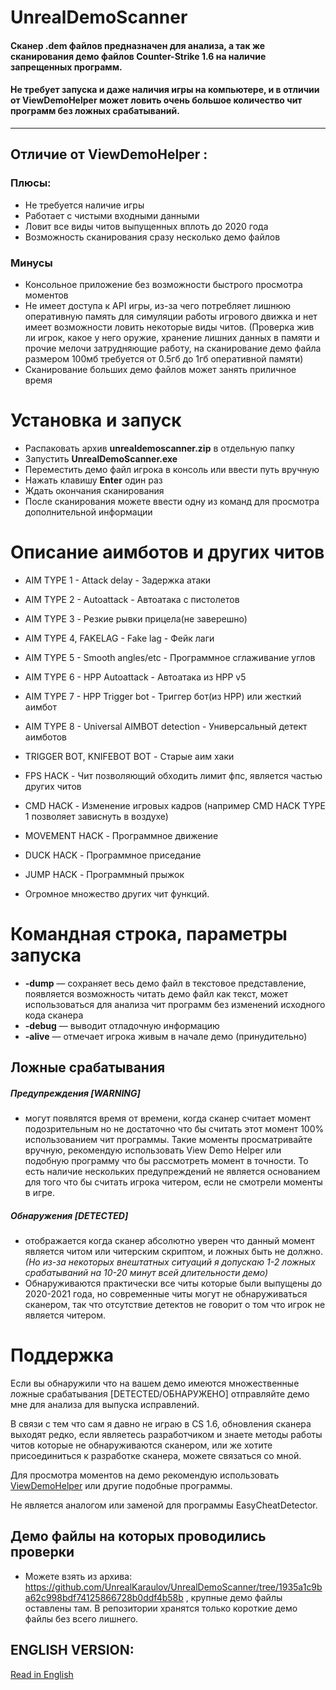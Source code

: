 
# UnrealDemoScanner 
#### Сканер .dem файлов предназначен для анализа, а так же сканирования демо файлов Counter-Strike 1.6 на наличие запрещенных программ.
#### Не требует запуска и даже наличия игры на компьютере, и в отличии от ViewDemoHelper может ловить очень большое количество чит программ без ложных срабатываний.

---
Отличие от ViewDemoHelper :
-
### Плюсы:
- Не требуется наличие игры
- Работает с чистыми входными данными
- Ловит все виды читов выпущенных вплоть до 2020 года
- Возможность сканирования сразу несколько демо файлов
### Минусы
- Консольное приложение без возможности быстрого просмотра моментов
- Не имеет доступа к API игры, из-за чего потребляет лишнюю оперативную память для симуляции работы игрового движка и нет имеет возможности ловить некоторые виды читов. (Проверка жив ли игрок, какое у него оружие, хранение лишних данных в памяти и прочие мелочи затрудняющие работу, на сканирование демо файла размером 100мб требуется от 0.5гб до 1гб оперативной памяти)
- Сканирование больших демо файлов может занять приличное время

# Установка и запуск
- Распаковать архив **unrealdemoscanner.zip** в отдельную папку
- Запустить **UnrealDemoScanner.exe**
- Переместить демо файл игрока в консоль или ввести путь вручную
- Нажать клавишу **Enter** один раз
- Ждать окончания сканирования
- После сканирования можете ввести одну из команд для просмотра дополнительной информации

# Описание аимботов и других читов
- AIM TYPE 1 - Attack delay - Задержка атаки
 
- AIM TYPE 2 - Autoattack - Автоатака с пистолетов
 
- AIM TYPE 3 - Резкие рывки прицела(не заверешно)
 
- AIM TYPE 4, FAKELAG - Fake lag - Фейк лаги
 
- AIM TYPE 5 - Smooth angles/etc - Программное сглаживание углов
 
- AIM TYPE 6 - HPP Autoattack - Автоатака из HPP v5
 
- AIM TYPE 7 - HPP Trigger bot - Триггер бот(из HPP) или жесткий аимбот
 
- AIM TYPE 8 - Universal AIMBOT detection - Универсальный детект аимботов
 
- TRIGGER BOT, KNIFEBOT BOT - Старые аим хаки
 
- FPS HACK - Чит позволяющий обходить лимит фпс, является частью других читов
 
- CMD HACK - Изменение игровых кадров (например CMD HACK TYPE 1 позволяет зависнуть в воздухе)
 
- MOVEMENT HACK - Программное движение

- DUCK HACK - Программное приседание

- JUMP HACK - Программный прыжок

- Огромное множество других чит функций.
# Командная строка, параметры запуска
- **-dump** — сохраняет весь демо файл в текстовое представление, появляется возможность читать демо файл как текст, может использоваться для анализа чит программ без изменений исходного кода сканера
- **-debug** — выводит отладочную информацию
- **-alive** — отмечает игрока живым в начале демо (принудительно)
 
## Ложные срабатывания
##### Предупреждения [WARNING] 
- могут появлятся время от времени, когда сканер считает момент подозрительным но не достаточно что бы считать этот момент 100% использованием чит программы. Такие моменты просматривайте вручную, рекомендую использовать View Demo Helper или подобную программу что бы рассмотреть момент в точности. То есть наличие нескольких предупреждений не является основанием для того что бы считать игрока читером, если не смотрели моменты в игре. 
  
##### Обнаружения [DETECTED] 
- отображается когда сканер абсолютно уверен что данный момент является читом или читерским скриптом, и ложных быть не должно. *(Но из-за некоторых внештатных ситуаций я допускаю 1-2 ложных срабатываний на 10-20 минут всей длительности демо)*
- Обнаруживаются практически все читы которые были выпущены до 2020-2021 года, но современные читы могут не обнаруживаться сканером, так что отсутствие детектов не говорит о том что игрок не является читером. 
# Поддержка
Если вы обнаружили что на вашем демо имеются множественные ложные срабатывания [DETECTED/ОБНАРУЖЕНО] отправляйте демо мне для анализа для выпуска исправлений.

В связи с тем что сам я давно не играю в CS 1.6, обновления сканера выходят редко, если являетесь разработчиком и знаете методы работы читов которые не обнаруживаются сканером, или же хотите присоединиться к разработке сканера, можете связаться со мной.

Для просмотра моментов на демо рекомендую использовать [ViewDemoHelper](https://github.com/radiusr16/view_demo_helper) или другие подобные программы.

Не является аналогом или заменой для программы EasyCheatDetector.

## Демо файлы на которых проводились проверки
- Можете взять из архива: https://github.com/UnrealKaraulov/UnrealDemoScanner/tree/1935a1c9ba62c998bdf74125866728b0ddf4b58b , крупные демо файлы оставлены там. В репозитории хранятся только короткие демо файлы без всего лишнего.

## ENGLISH VERSION:
[Read in English](README_EN.md)
